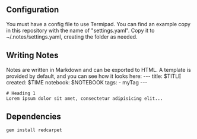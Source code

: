 ## Configuration
You must have a config file to use Termipad. You can find an example copy in this repository with the name of "settings.yaml". Copy it to ~/.notes/settings.yaml, creating the folder as needed.

## Writing Notes
Notes are written in Markdown and can be exported to HTML. A template is provided by default, and you can see how it looks here:
	---
	title: $TITLE
	created: $TIME
	notebook: $NOTEBOOK
	tags:
	- myTag
	---

	# Heading 1
	Lorem ipsum dolor sit amet, consectetur adipisicing elit...

## Dependencies

	gem install redcarpet

